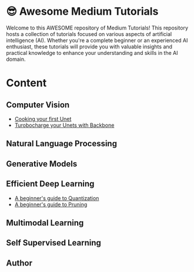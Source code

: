 # 😎 Awesome Medium Tutorials

Welcome to this AWESOME repository of Medium Tutorials! This repository hosts a collection of tutorials focused on various aspects of artificial intelligence (AI). Whether you're a complete beginner or an experienced AI enthusiast, these tutorials will provide you with valuable insights and practical knowledge to enhance your understanding and skills in the AI domain.

# Content

## Computer Vision
- [Cooking your first Unet](https://github.com/FrancoisPorcher/awesome-medium-tutorials/tree/main/0001%20-%20unet)
- [Turobocharge your Unets with Backbone]()


## Natural Language Processing

## Generative Models

## Efficient Deep Learning
- [A beginner's guide to Quantization](https://github.com/FrancoisPorcher/awesome-medium-tutorials/tree/main/0002%20-%20quantization)
- [A beginner's guide to Pruning](https://github.com/FrancoisPorcher/awesome-medium-tutorials/tree/main/0003%20-%20pruning)

## Multimodal Learning
## Self Supervised Learning

## Author

